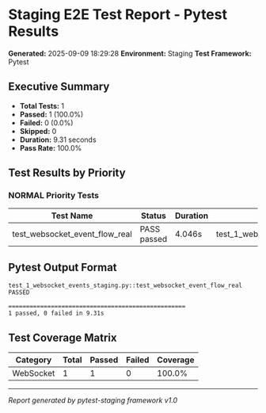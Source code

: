 # Staging E2E Test Report - Pytest Results

**Generated:** 2025-09-09 18:29:28
**Environment:** Staging
**Test Framework:** Pytest

## Executive Summary

- **Total Tests:** 1
- **Passed:** 1 (100.0%)
- **Failed:** 0 (0.0%)
- **Skipped:** 0
- **Duration:** 9.31 seconds
- **Pass Rate:** 100.0%

## Test Results by Priority

### NORMAL Priority Tests

| Test Name | Status | Duration | File |
|-----------|--------|----------|------|
| test_websocket_event_flow_real | PASS passed | 4.046s | test_1_websocket_events_staging.py |

## Pytest Output Format

```
test_1_websocket_events_staging.py::test_websocket_event_flow_real PASSED

==================================================
1 passed, 0 failed in 9.31s
```

## Test Coverage Matrix

| Category | Total | Passed | Failed | Coverage |
|----------|-------|--------|--------|----------|
| WebSocket | 1 | 1 | 0 | 100.0% |

---
*Report generated by pytest-staging framework v1.0*
